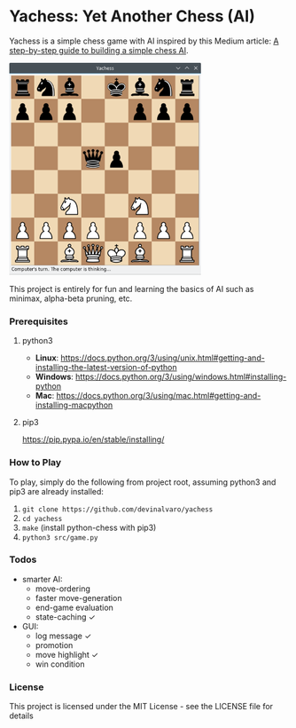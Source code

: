 # Yachess: Yet Another Chess (AI)

Yachess is a simple chess game with AI inspired by this Medium article: [A step-by-step guide to building a simple chess AI](https://medium.freecodecamp.com/simple-chess-ai-step-by-step-1d55a9266977).

<img src="img/screenshot.png" width="346" height="382"/>

This project is entirely for fun and learning the basics of AI such as minimax, alpha-beta pruning, etc.

### Prerequisites

1. python3
   - **Linux**: https://docs.python.org/3/using/unix.html#getting-and-installing-the-latest-version-of-python
   - **Windows**: https://docs.python.org/3/using/windows.html#installing-python
   - **Mac**: https://docs.python.org/3/using/mac.html#getting-and-installing-macpython

2. pip3

   https://pip.pypa.io/en/stable/installing/

### How to Play

To play, simply do the following from project root, assuming python3 and pip3 are already installed:

1. `git clone https://github.com/devinalvaro/yachess`
2. `cd yachess`
3. `make` (install python-chess with pip3)
4. `python3 src/game.py`

### Todos

 - smarter AI:
   - move-ordering
   - faster move-generation
   - end-game evaluation
   - state-caching &#10003;
 - GUI:
   - log message &#10003;
   - promotion
   - move highlight &#10003;
   - win condition

### License

This project is licensed under the MIT License - see the LICENSE file for details

